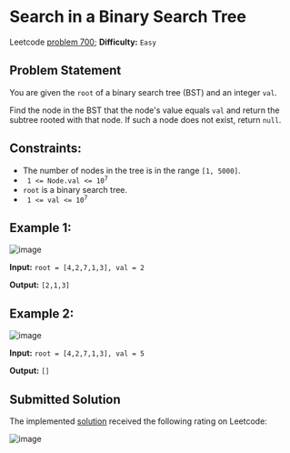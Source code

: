 # Search in a Binary Search Tree

Leetcode [problem 700](https://leetcode.com/problems/search-in-a-binary-search-tree/); **Difficulty:** `Easy`

## Problem Statement

You are given the `root` of a binary search tree (BST) and an integer `val`.

Find the node in the BST that the node's value equals `val` and return the subtree rooted with that node. If such a node does not exist, return `null`.

## Constraints:

- The number of nodes in the tree is in the range `[1, 5000]`.
- <code> 1 <= Node.val <= 10<sup>7</sup></code>
- `root` is a binary search tree.
- <code> 1 <= val <= 10<sup>7</sup></code>

## Example 1:

![image](https://user-images.githubusercontent.com/33619581/123706725-ec71a000-d868-11eb-8a7e-1234f08eb7f6.png)

**Input:** `root = [4,2,7,1,3], val = 2`

**Output:** `[2,1,3]`

## Example 2:

![image](https://user-images.githubusercontent.com/33619581/123706814-0f03b900-d869-11eb-861f-d45b34bdffed.png)

**Input:** `root = [4,2,7,1,3], val = 5`

**Output:** `[]`

## Submitted Solution

The implemented [solution](solution.cpp) received the following rating on Leetcode:

![image](https://user-images.githubusercontent.com/33619581/123706580-bc2a0180-d868-11eb-8fbd-98e9473a1bba.png)

